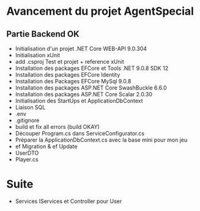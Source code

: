 # Avancement du projet AgentSpecial

## Partie Backend OK
- Initialisation d'un projet .NET Core WEB-API 9.0.304
- Initialisation xUnit
- add .csproj Test et projet + reference xUnit
- Installation des packages EFCore et Tools .NET 9.0.8 SDK 12
- Installation des packages EFCore Identity 
- Installation des Packages EFCore MySql 9.0.8
- Installation des packages ASP.NET Core SwashBuckle 6.6.0
- Installation des packages ASP.NET Core Scalar 2.0.30
- Initialisation des StartUps et ApplicationDbContext
- Liaison SQL
- .env
- .gitignore
- build et fix all errors (build OKAY)
- Découper Program.cs dans ServiceConfigurator.cs
- Préparer la ApplicationDbContext.cs avec la base mini pour mon jeu
- ef Migration & ef Update
- UserDTO
- Player.cs


# Suite
- Services IServices et Controller pour User